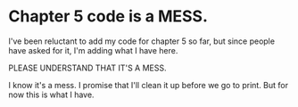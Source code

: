 # Chapter 5 code is a MESS.

I've been reluctant to add my code for chapter 5 so far, but since people have asked for it, I'm adding what I have here.

PLEASE UNDERSTAND THAT IT'S A MESS.

I know it's a mess. I promise that I'll clean it up before we go to print. But for now this is what I have.
